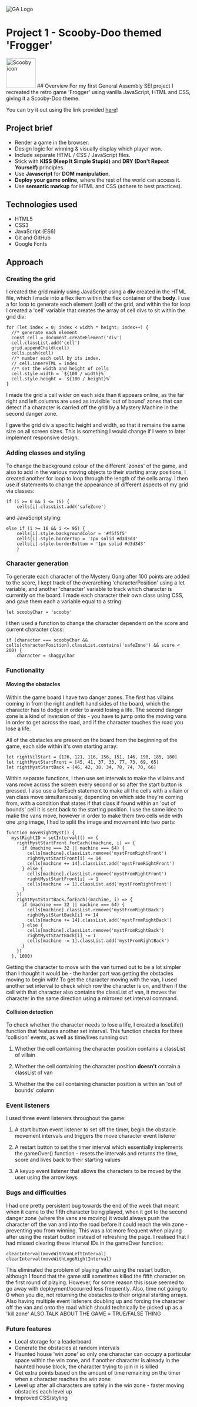 ![GA Logo](./images/GALogo.png)
# Project 1 - Scooby-Doo themed 'Frogger'
<img src="Images/Scooby-Doo.png" alt ="Scooby icon" width="80px" height="80px">
## Overview
For my first General Assembly SEI project I recreated the retro game 'Frogger' using vanilla JavaScript, HTML and CSS, giving it a Scooby-Doo theme.  

You can try it out using the link provided [here](https://emilyrandall1998.github.io/project-one/)!

## Project brief
- Render a game in the browser.
- Design logic for winning & visually display which player won.
- Include separate HTML / CSS / JavaScript files.
- Stick with **KISS (Keep It Simple Stupid)** and **DRY (Don't Repeat Yourself)** principles.
- Use **Javascript** for **DOM manipulation**.
- **Deploy your game online**, where the rest of the world can access it.
- Use **semantic markup** for HTML and CSS (adhere to best practices).

## Technologies used
- HTML5
- CSS3
- JavaScript (ES6)
- Git and GitHub
- Google Fonts

## Approach
### Creating the grid 
I created the grid mainly using JavaScript using a **div** created in the HTML file, which I made into a flex item within the flex container of the **body**. I use a for loop to generate each element (cell) of the grid, and within the for loop I created a 'cell' variable that creates the array of cell divs to sit within the grid div:

```
for (let index = 0; index < width * height; index++) {
  //* generate each element
  const cell = document.createElement('div')
  cell.classList.add('cell')
  grid.appendChild(cell) 
  cells.push(cell)
  //* number each cell by its index.
  // cell.innerHTML = index
  //* set the width and height of cells
  cell.style.width = `${100 / width}%`
  cell.style.height = `${100 / height}%`
}
```
I made the grid a cell wider on each side than it appears online, as the far right and left columns are used as invisible 'out of bound' zones that can detect if a character is carried off the grid by a Mystery Machine in the second danger zone.

I gave the grid div a specific height and width, so that it remains the same size on all screen sizes. This is something I would change if I were to later implement responsive design. 
### Adding classes and styling
To change the background colour of the different 'zones' of the game, and also to add in the various moving objects to their starting array positions, I created another for loop to loop through the length of the cells array. I then use if statements to change the appearance of different aspects of my grid via classes:

```
if (i >= 0 && i <= 15) {
    cells[i].classList.add('safeZone')
```
and JavaScript styling:

```
else if (i >= 16 && i <= 95) {
    cells[i].style.backgroundColor = '#f5f5f5'
    cells[i].style.borderTop = '1px solid #d3d3d3'
    cells[i].style.borderBottom = '1px solid #d3d3d3'
    }
```
### Character generation
To generate each character of the Mystery Gang after 100 points are added to the score, I kept track of the overarching 'characterPosition' using a let variable, and another 'character' variable to track which character is currently on the board. I made each character their own class using CSS, and gave them each a variable equal to a string:

```
let scoobyChar = 'scooby'
```
I then used a function to change the character dependent on the score and current character class: 

```
if (character === scoobyChar && cells[characterPosition].classList.contains('safeZone') && score < 200) {
    character = shaggyChar
```

### Functionality
#### Moving the obstacles
Within the game board I have two danger zones. The first has villains coming in from the right and left hand sides of the board, which the character has to dodge in order to avoid losing a life. The second danger zone is a kind of inversion of this - you have to jump onto the moving vans in order to get across the road, and if the character touches the road you lose a life. 

All of the obstacles are present on the board from the beginning of the game, each side within it's own starting array: 

```
let rightVilStart = [126, 121, 116, 156, 151, 146, 190, 185, 180] 
let rightMystStartFront = [45, 41, 37, 33, 77, 73, 69, 65]
let rightMystStartBack = [46, 42, 38, 34, 78, 74, 70, 66]
``` 
Within separate functions, I then use set intervals to make the villains and vans move across the screen every second or so after the start button is pressed. I also use a forEach statement to make all the cells with a villain or van class move simultaneously, depending on which side they're coming from, with a condition that states if that class if found within an 'out of bounds' cell it is sent back to the starting position. I use the same idea to make the vans move, however in order to make them two cells wide with one .png image, I had to split the image and movement into two parts: 

```
function moveRightMyst() {
  mystRightID = setInterval(() => {
    rightMystStartFront.forEach((machine, i) => {
      if (machine === 32 || machine === 64) {
        cells[machine].classList.remove('mystFromRightFront')
        rightMystStartFront[i] += 14
        cells[machine += 14].classList.add('mystFromRightFront')
      } else {
        cells[machine].classList.remove('mystFromRightFront')
        rightMystStartFront[i] -= 1
        cells[machine -= 1].classList.add('mystFromRightFront')
      }
    })
    rightMystStartBack.forEach((machine, i) => {
      if (machine === 32 || machine === 64) {
        cells[machine].classList.remove('mystFromRightBack')
        rightMystStartBack[i] += 14
        cells[machine += 14].classList.add('mystFromRightBack')
      } else {
        cells[machine].classList.remove('mystFromRightBack')
        rightMystStartBack[i] -= 1
        cells[machine -= 1].classList.add('mystFromRightBack')
      }
    })
  }, 1000)
``` 
Getting the character to move with the van turned out to be a lot simpler than I thought it would be - the harder part was getting the obstacles moving to begin with! To get the character moving with the van, I used another set interval to check which row the character is on, and then if the cell with that character also contains the classList of van, it moves the character in the same direction using a mirrored set interval command.

#### Collision detection 
To check whether the character needs to lose a life, I created a loseLife() function that features another set interval. This function checks for three 'collision' events, as well as time/lives running out:
 
1) Whether the cell containing the character position contains a classList of villain

2) Whether the cell containing the character position **doesn't** contain a classList of van

3) Whether the the cell containing character position is within an 'out of bounds' column

### Event listeners 
I used three event listeners throughout the game: 

1) A start button event listener to set off the timer, begin the obstacle movement intervals and triggers the move character event listener 

2) A restart button to set the timer interval which essentially implements the gameOver() function - resets the intervals and returns the time, score and lives back to their starting values

3) A keyup event listener that allows the characters to be moved by the user using the arrow keys

### Bugs and difficulties 
I had one pretty persistent bug towards the end of the week that meant when it came to the fifth character being played, when it got to the second danger zone (where the vans are moving) it would always push the character off the van and into the road before it could reach the win zone - preventing you from winning. This was a lot more frequent when playing after using the restart button instead of refreshing the page. I realised that I had missed clearing these interval IDs in the gameOver function: 

```
clearInterval(moveWithVanLeftInterval)
clearInterval(moveWithLogoRightInterval)
```

This eliminated the problem of playing after using the restart button, although I found that the game still sometimes killed the fifth character on the first round of playing. However, for some reason this issue seemed to go away with deployment/occurred less frequently. Also, time not going to 0 when you die, not returning the obstacles to their original starting arrays. Also having multiple event listeners doubling up and forcing the character off the van and onto the road which should technically be picked up as a 'kill zone' ALSO TALK ABOUT THE GAME = TRUE/FALSE THING 

### Future features 
- Local storage for a leaderboard 
- Generate the obstacles at random intervals
- Haunted house 'win zone' so only one character can occupy a particular space within the win zone, and if another character is already in the haunted house block, the character trying to join in is killed 
- Get extra points based on the amount of time remaining on the timer when a character reaches the win zone
- Level up after all characters are safely in the win zone - faster moving obstacles each level up 
- Improved CSS/styling